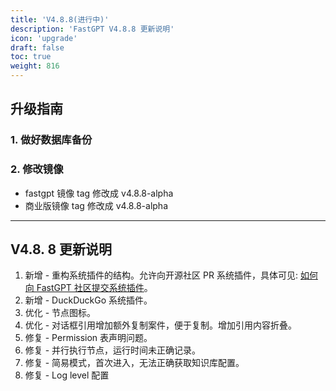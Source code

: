 ```yaml
---
title: 'V4.8.8(进行中)'
description: 'FastGPT V4.8.8 更新说明'
icon: 'upgrade'
draft: false
toc: true
weight: 816
---
```


## 升级指南

### 1. 做好数据库备份

### 2. 修改镜像

- fastgpt 镜像 tag 修改成 v4.8.8-alpha
- 商业版镜像 tag 修改成 v4.8.8-alpha

-------

## V4.8. 8 更新说明

1. 新增 - 重构系统插件的结构。允许向开源社区 PR 系统插件，具体可见: [如何向 FastGPT 社区提交系统插件](https://fael3z0zfze.feishu.cn/wiki/ERZnw9R26iRRG0kXZRec6WL9nwh)。
2. 新增 - DuckDuckGo 系统插件。
3. 优化 - 节点图标。
4. 优化 - 对话框引用增加额外复制案件，便于复制。增加引用内容折叠。
5. 修复 - Permission 表声明问题。
6. 修复 - 并行执行节点，运行时间未正确记录。
7. 修复 - 简易模式，首次进入，无法正确获取知识库配置。
8. 修复 - Log level 配置
